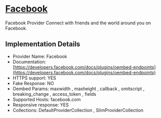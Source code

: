 # [Facebook](https://facebook.com)

Facebook Provider
Connect with friends and the world around you on
Facebook.

## Implementation Details

- Provider
Name: Facebook
- Documentation: [https://developers.facebook.com/docs/plugins/oembed-endpoints](https://developers.facebook.com/docs/plugins/oembed-endpoints)
- HTTPS support: YES
- Fake Response: NO
- Oembed Params: maxwidth , maxheight , callback , omitscript , breaking_change , access_token , fields
- Supported Hosts: facebook.com
- Responsive response: YES
- Collections: DefaultProviderCollection , SlimProviderCollection


